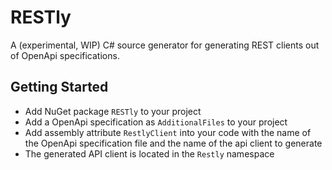 # RESTly

A (experimental, WIP) C# source generator for generating REST clients out of OpenApi specifications.

## Getting Started

* Add NuGet package `RESTly` to your project
* Add a OpenApi specification as `AdditionalFiles` to your project
* Add assembly attribute `RestlyClient` into your code with the name of the OpenApi specification file and the name of the api client to generate
* The generated API client is located in the `Restly` namespace
